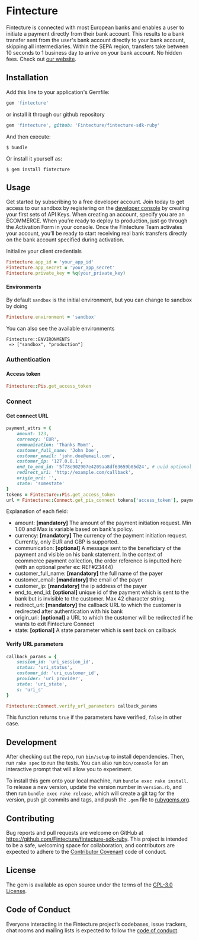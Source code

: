 # Fintecture

Fintecture is connected with most European banks and enables a user to initiate a payment directly from their bank account. This results to a bank transfer sent from the user's bank account directly to your bank account, skipping all intermediaries. Within the SEPA region, transfers take between 10 seconds to 1 business day to arrive on your bank account. No hidden fees. Check out [our website](https://fintecture.com/).

## Installation

Add this line to your application's Gemfile:

```ruby
gem 'fintecture'
```

or install it through our github repository

```ruby
gem 'fintecture', github: 'Fintecture/fintecture-sdk-ruby'
```

And then execute:

    $ bundle

Or install it yourself as:

    $ gem install fintecture

## Usage

Get started by subscribing to a free developer account. Join today to get access to our sandbox by registering on the [developer console](https://console.fintecture.com) by creating your first sets of API Keys. When creating an account, specify you are an ECOMMERCE. When you’re ready to deploy to production, just go through the Activation Form in your console. Once the Fintecture Team activates your account, you’ll be ready to start receiving real bank transfers directly on the bank account specified during activation.

Initialize your client credentials

```ruby
Fintecture.app_id = 'your_app_id'
Fintecture.app_secret = 'your_app_secret'
Fintecture.private_key = %q(your_private_key)
```
    
    
#### Environments

By default `sandbox` is the initial environment, but you can change to sandbox by doing

```ruby
Fintecture.environment = 'sandbox'
```

You can also see the available environments

    Fintecture::ENVIRONMENTS
     => ["sandbox", "production"]

### Authentication     
    

#### Access token

```ruby
Fintecture::Pis.get_access_token
```

### Connect 

#### Get connect URL
```ruby
payment_attrs = {
    amount: 123,
    currency: 'EUR',
    communication: 'Thanks Mom!',
    customer_full_name: 'John Doe',
    customer_email: 'john.doe@email.com',
    customer_ip: '127.0.0.1',
    end_to_end_id: '5f78e902907e4209aa8df63659b05d24', # uuid optional
    redirect_uri: 'http://example.com/callback',
    origin_uri: '',
    state: 'somestate'
}
tokens = Fintecture::Pis.get_access_token
url = Fintecture::Connect.get_pis_connect tokens['access_token'], payment_attrs
```
Explanation of each field:

* amount: **[mandatory]** The amount of the payment initiation request. Min 1.00 and Max is variable based on bank's policy.
* currency: **[mandatory]** The currency of the payment initiation request. Currently, only EUR and GBP is supported.
* communication: **[optional]** A message sent to the beneficiary of the payment and visible on his bank statement. In the context of ecommerce payment collection, the order reference is inputted here (with an optional prefer ex: REF#23444)
* customer_full_name: **[mandatory]** the full name of the payer
* customer_email: **[mandatory]** the email of the payer
* customer_ip: **[mandatory]** the ip address of the payer
* end_to_end_id: **[optional]** unique id of the payment which is sent to the bank but is invisible to the customer. Max 42 character string.
* redirect_uri: **[mandatory]** the callback URL to which the customer is redirected after authentication with his bank
* origin_uri: **[optional]** a  URL to which the customer will be redirected if he wants to exit Fintecture Connect
* state: **[optional]** A state parameter which is sent back on callback
    
#### Verify URL parameters

```ruby
callback_params = {
    session_id: 'uri_session_id',
    status: 'uri_status',
    customer_id: 'uri_customer_id',
    provider: 'uri_provider',
    state: 'uri_state',
    s: 'uri_s'
}

Fintecture::Connect.verify_url_parameters callback_params
```
This function returns `true` if the parameters have verified, `false` in other case.

## Development

After checking out the repo, run `bin/setup` to install dependencies. Then, run `rake spec` to run the tests. You can also run `bin/console` for an interactive prompt that will allow you to experiment.

To install this gem onto your local machine, run `bundle exec rake install`. To release a new version, update the version number in `version.rb`, and then run `bundle exec rake release`, which will create a git tag for the version, push git commits and tags, and push the `.gem` file to [rubygems.org](https://rubygems.org).

## Contributing

Bug reports and pull requests are welcome on GitHub at https://github.com/Fintecture/fintecture-sdk-ruby. This project is intended to be a safe, welcoming space for collaboration, and contributors are expected to adhere to the [Contributor Covenant](http://contributor-covenant.org) code of conduct.

## License

The gem is available as open source under the terms of the [GPL-3.0 License](http://www.gnu.org/licenses/gpl-3.0.txt).

## Code of Conduct

Everyone interacting in the Fintecture project’s codebases, issue trackers, chat rooms and mailing lists is expected to follow the [code of conduct](https://github.com/Fintecture/fintecture-sdk-ruby/blob/master/CODE_OF_CONDUCT.md).
